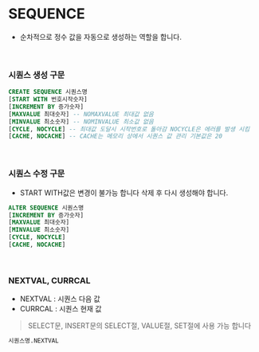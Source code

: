 # SEQUENCE
- 순차적으로 정수 값을 자동으로 생성하는 역할을 합니다.

<br>

### 시퀀스 생성 구문
```sql
CREATE SEQUENCE 시퀀스명
[START WITH 번호시작숫자]
[INCREMENT BY 증가숫자]
[MAXVALUE 최대숫자] -- NOMAXVALUE 최대값 없음
[MINVALUE 최소숫자] -- NOMINVALUE 최소값 없음
[CYCLE, NOCYCLE] -- 최대값 도달시 시작번호로 돌아감 NOCYCLE은 에러를 발생 시킴
[CACHE, NOCACHE] -- CACHE는 메모리 상에서 시퀀스 값 관리 기본값은 20
```

<br>

### 시퀀스 수정 구문
- START WITH값은 변경이 불가능 합니다 삭제 후 다시 생성해야 합니다.
```sql
ALTER SEQUENCE 시퀀스명
[INCREMENT BY 증가숫자]
[MAXVALUE 최대숫자]
[MINVALUE 최소숫자]
[CYCLE, NOCYCLE]
[CACHE, NOCACHE]
```

<br>

### NEXTVAL, CURRCAL
- NEXTVAL : 시퀀스 다음 값
- CURRCAL : 시퀀스 현재 값
> SELECT문, INSERT문의 SELECT절, VALUE절, SET절에 사용 가능 합니다
```sql
시퀀스명.NEXTVAL
```